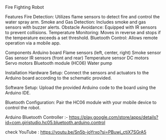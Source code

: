 Fire Fighting Robot

Features
    Fire Detection: Utilizes flame sensors to detect fire and control the water spray arm.
    Smoke and Gas Detection: Includes smoke and gas sensors with buzzer alerts.
    Obstacle Avoidance: Equipped with IR sensors to prevent collisions.
    Temperature Monitoring: Moves in reverse and stops if the temperature exceeds a set threshold.
    Bluetooth Control: Allows remote operation via a mobile app.

Components
    Arduino board
    Flame sensors (left, center, right)
    Smoke sensor
    Gas sensor
    IR sensors (front and rear)
    Temperature sensor
    DC motors
    Servo motors
    Bluetooth module (HC06)
    Water pump

Installation
Hardware Setup:
    Connect the sensors and actuators to the Arduino board according to the schematic provided.
    
Software Setup:
    Upload the provided Arduino code to the board using the Arduino IDE.
    
Bluetooth Configuration:
    Pair the HC06 module with your mobile device to control the robot.

Arduino Bluetooth Controller :- https://play.google.com/store/apps/details?id=com.giristudio.hc05.bluetooth.arduino.control 

check YouTube : https://youtu.be/Sn5b-joYrxo?si=PBuwj_ctiX7SGrA5
